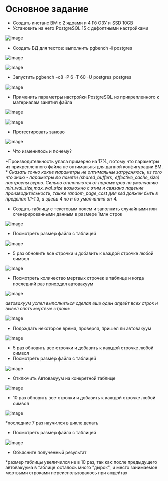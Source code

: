 
# Основное задание

* Создать инстанс ВМ с 2 ядрами и 4 Гб ОЗУ и SSD 10GB
* Установить на него PostgreSQL 15 с дефолтными настройками

![image](https://user-images.githubusercontent.com/40095258/235343637-d3ae8fb3-e9ba-461d-80cf-a28b6eb8f9b8.png)

* Создать БД для тестов: выполнить pgbench -i postgres

![image](https://user-images.githubusercontent.com/40095258/235344028-c503a192-2333-4f77-a006-8e17de247e6b.png)

![image](https://user-images.githubusercontent.com/40095258/235344195-d225cb53-5ce1-40d8-8cd9-e8ac8f091b30.png)

* Запустить pgbench -c8 -P 6 -T 60 -U postgres postgres

![image](https://user-images.githubusercontent.com/40095258/235344276-079be3b0-3cd0-4599-b812-5686bebc67b6.png)

* Применить параметры настройки PostgreSQL из прикрепленного к материалам занятия файла

![image](https://user-images.githubusercontent.com/40095258/235344515-2a0a7804-785d-430f-b392-5a063d12179b.png)

![image](https://user-images.githubusercontent.com/40095258/235345471-9d0556d8-3bdd-4306-9d3d-e0037bca5046.png)

* Протестировать заново

![image](https://user-images.githubusercontent.com/40095258/235345624-4baf3022-602b-4ef3-b39a-68b692ef81aa.png)

* Что изменилось и почему?

*Производительность упала примерно на 17%, потому что параметры из прикрепленного файла не оптимальны для данной конфигурации ВМ. *
*Сказать точно какие параметры не оптимальны затрудняюсь, из того что знаю - параметры по памяти (shared_buffers, effective_cache_size) настроены верно.
Сильно отклоняются от параметров по умолчанию min_wal_size,max_wal_size возможно с этим и связано падение производительности, также random_page_cost для ssd должен быть в пределах 1.1-1.3, а здесь 4 но и по умолчанию он 4.*

* Создать таблицу с текстовым полем и заполнить случайными или сгенерированными данным в размере 1млн строк

![image](https://user-images.githubusercontent.com/40095258/235348442-1993d282-243c-4c2a-9ca9-be0a40c8ba3c.png)

* Посмотреть размер файла с таблицей

![image](https://user-images.githubusercontent.com/40095258/235348811-a233467c-58bd-4c7b-8a54-790632151981.png)

* 5 раз обновить все строчки и добавить к каждой строчке любой символ

![image](https://user-images.githubusercontent.com/40095258/235349190-cb3afd56-0cbf-4581-ae1f-803d0f132dfa.png)

* Посмотреть количество мертвых строчек в таблице и когда последний раз приходил автовакуум

![image](https://user-images.githubusercontent.com/40095258/235349383-443ddb70-984b-4a61-8008-2f161f781ca5.png)

*автовакуум успел выполниться*
*сделал еще один апдейт всех строк и вывел опять мертвые строки:*

![image](https://user-images.githubusercontent.com/40095258/235349494-7dacce1e-cada-4334-89bd-a564f9bc155d.png)

* Подождать некоторое время, проверяя, пришел ли автовакуум

![image](https://user-images.githubusercontent.com/40095258/235349585-24cfda76-17d9-406a-9589-a505fe998b1d.png)

* 5 раз обновить все строчки и добавить к каждой строчке любой символ
* Посмотреть размер файла с таблицей

![image](https://user-images.githubusercontent.com/40095258/235349711-48edd906-de1e-4db0-b6a2-b396e97a2251.png)

* Отключить Автовакуум на конкретной таблице

![image](https://user-images.githubusercontent.com/40095258/235349825-bd8654f8-76ed-4ef5-9f05-a14625d24134.png)

* 10 раз обновить все строчки и добавить к каждой строчке любой символ

![image](https://user-images.githubusercontent.com/40095258/235350810-6444edec-990e-4e40-a69e-022673a78688.png)

*последние 7 раз научился в цикле делать

* Посмотреть размер файла с таблицей

![image](https://user-images.githubusercontent.com/40095258/235350866-93dee2cd-6a90-4ad1-a9bb-a34d119fe91e.png)

* Объясните полученный результат

*размер таблицы увеличился не в 10 раз, так как после предыдущего автовакуума в таблице осталось много "дырок", и место занимаемое мертвыми строками переиспользовалось при апдейтах




